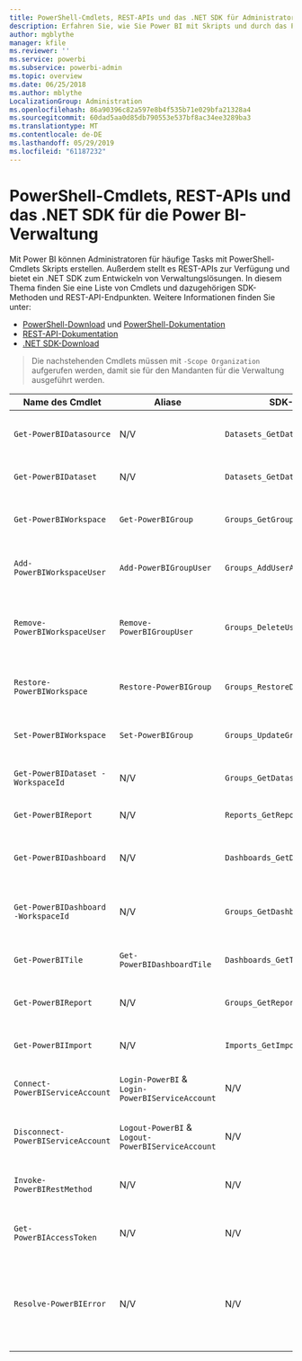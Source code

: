 ```yaml
---
title: PowerShell-Cmdlets, REST-APIs und das .NET SDK für Administratoren
description: Erfahren Sie, wie Sie Power BI mit Skripts und durch das Programmieren von APIs verwalten können.
author: mgblythe
manager: kfile
ms.reviewer: ''
ms.service: powerbi
ms.subservice: powerbi-admin
ms.topic: overview
ms.date: 06/25/2018
ms.author: mblythe
LocalizationGroup: Administration
ms.openlocfilehash: 86a90396c82a597e8b4f535b71e029bfa21328a4
ms.sourcegitcommit: 60dad5aa0d85db790553e537bf8ac34ee3289ba3
ms.translationtype: MT
ms.contentlocale: de-DE
ms.lasthandoff: 05/29/2019
ms.locfileid: "61187232"
---
```

# <a name="powershell-cmdlets-rest-apis-and-net-sdk-for-power-bi-administration"></a>PowerShell-Cmdlets, REST-APIs und das .NET SDK für die Power BI-Verwaltung
Mit Power BI können Administratoren für häufige Tasks mit PowerShell-Cmdlets Skripts erstellen. Außerdem stellt es REST-APIs zur Verfügung und bietet ein .NET SDK zum Entwickeln von Verwaltungslösungen. In diesem Thema finden Sie eine Liste von Cmdlets und dazugehörigen SDK-Methoden und REST-API-Endpunkten. Weitere Informationen finden Sie unter:

- [PowerShell-Download](https://www.powershellgallery.com/packages/MicrosoftPowerBIMgmt/) und [PowerShell-Dokumentation](https://docs.microsoft.com/powershell/power-bi/overview?view=powerbi-ps)
- [REST-API-Dokumentation](https://docs.microsoft.com/rest/api/power-bi/admin)
- [.NET SDK-Download](https://www.nuget.org/packages/Microsoft.PowerBI.Api/)

> Die nachstehenden Cmdlets müssen mit `-Scope Organization` aufgerufen werden, damit sie für den Mandanten für die Verwaltung ausgeführt werden.

| **Name des Cmdlet** | **Aliase** | **SDK-Methode** | **REST-API-Endpunkt** | **Beschreibung** |
| --- | --- | --- | --- | --- |
| `Get-PowerBIDatasource` | N/V | `Datasets_GetDataSourcesAsAdmin` | /v1.0/myorg/admin/datasets/{datasetkey}/datasources | Ruft die Datenquellen eines angegebenen Datasets ab |
| `Get-PowerBIDataset` | N/V | `Datasets_GetDatasetsAsAdmin` | /v1.0/myorg/admin/datasets | Ruft die Liste aller Datasets im Power BI-Mandanten ab |
| `Get-PowerBIWorkspace` | `Get-PowerBIGroup` | `Groups_GetGroupsAsAdmin` | /v1.0/myorg/admin/groups | Ruft die Liste aller Arbeitsbereiche im Power BI-Mandanten ab |
| `Add-PowerBIWorkspaceUser` | `Add-PowerBIGroupUser` | `Groups_AddUserAsAdmin` | /v1.0/myorg/admin/groups/{groupId}/users | Fügt einen Benutzer einem angegeben Arbeitsbereich als Mitglied hinzu |
| `Remove-PowerBIWorkspaceUser` | `Remove-PowerBIGroupUser` | `Groups_DeleteUserAsAdmin` | /v1.0/myorg/admin/groups/{groupId}/users/{user} | Entfernt die Mitgliedschaft eines Benutzers aus einem angegebenen Arbeitsbereich |
| `Restore-PowerBIWorkspace` |`Restore-PowerBIGroup` | `Groups_RestoreDeletedGroupAsAdmin` | /v1.0/myorg/admin/groups/{groupId}/restore | Stellt einen gelöschten Arbeitsbereich wieder her |
| `Set-PowerBIWorkspace` |`Set-PowerBIGroup` | `Groups_UpdateGroupAsAdmin` | /v1.0/myorg/admin/groups/{groupId} | Aktualisiert die Eigenschaften eines angegebenen Arbeitsbereichs |
| `Get-PowerBIDataset -WorkspaceId` | N/V | `Groups_GetDatasetsAsAdmin` | /v1.0/myorg/admin/groups/{group\_id}/datasets | Ruft die Datasets in einem Arbeitsbereich ab |
| `Get-PowerBIReport` | N/V | `Reports_GetReportsAsAdmin` | /v1.0/myorg/admin/reports | Ruft die Liste aller Berichte im Power BI-Mandanten ab |
| `Get-PowerBIDashboard` | N/V | `Dashboards_GetDashboardsAsAdmin` | /v1.0/myorg/admin/dashboards | Ruft die Liste aller Dashboard im Power BI-Mandanten ab |
| `Get-PowerBIDashboard -WorkspaceId` | N/V | `Groups_GetDashboardsAsAdmin` | /v1.0/myorg/admin/groups/{group\_id}/dashboards | Ruft die Dashboards in einem angegebenen Arbeitsbereich ab |
| `Get-PowerBITile` | `Get-PowerBIDashboardTile` | `Dashboards_GetTilesAsAdmin` | /v1.0/myorg/admin/dashboards/{dashboard\_id}/tiles | Ruft die Kacheln eines angegebenen Dashboards ab |
| `Get-PowerBIReport` | N/V | `Groups_GetReportsAsAdmin` | /v1.0/myorg/admin/groups/{group\_id}/reports | Ruft die Berichte in einem angegebenen Arbeitsbereich ab |
| `Get-PowerBIImport` | N/V | `Imports_GetImportsAsAdmin` | /v1.0/myorg/admin/imports | Ruft die Liste aller Importe im Power BI-Mandanten ab |
| `Connect-PowerBIServiceAccount` | `Login-PowerBI` &  `Login-PowerBIServiceAccount` | N/V | N/V | Anmelden bei Power BI und Starten einer Sitzung |
| `Disconnect-PowerBIServiceAccount` | `Logout-PowerBI` & `Logout-PowerBIServiceAccount` | N/V | N/V | Abmelden von Power BI und Beenden der laufenden Sitzung |
| `Invoke-PowerBIRestMethod`| N/V | N/V | N/V | Senden willkürlicher REST-API-Aufrufe an Power BI |
| `Get-PowerBIAccessToken`| N/V | N/V | N/V | Abrufen des Power BI-Zugriffschlüssels in einer Sitzung |
| `Resolve-PowerBIError`| N/V | N/V | N/V | Abrufen ausführlicher Fehlerinformationen zu Cmdlet-Aufrufen, die mit einem Fehler abgeschlossen wurden |
